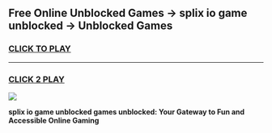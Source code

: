 
## Free Online Unblocked Games → splix io game unblocked → Unblocked Games
<h3>
<a href="https://premium.freeplayer.one?title=splix_io_game_unblocked&ref=21F">CLICK TO PLAY</a></h3>
<hr>

<h3>
<a href="https://premium.freeplayer.one?title=splix_io_game_unblocked&ref=21F">CLICK 2 PLAY</a>
  
</h3>

<a href="https://premium.freeplayer.one?title=splix_io_game_unblocked&ref=21F/"><img src="https://clearcache.store/games.png"></a>


**splix io game unblocked games unblocked: Your Gateway to Fun and Accessible Online Gaming**
